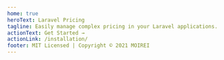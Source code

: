 ```yaml
---
home: true
heroText: Laravel Pricing
tagline: Easily manage complex pricing in your Laravel applications.
actionText: Get Started →
actionLink: /installation/
footer: MIT Licensed | Copyright © 2021 MOIREI
---
```

